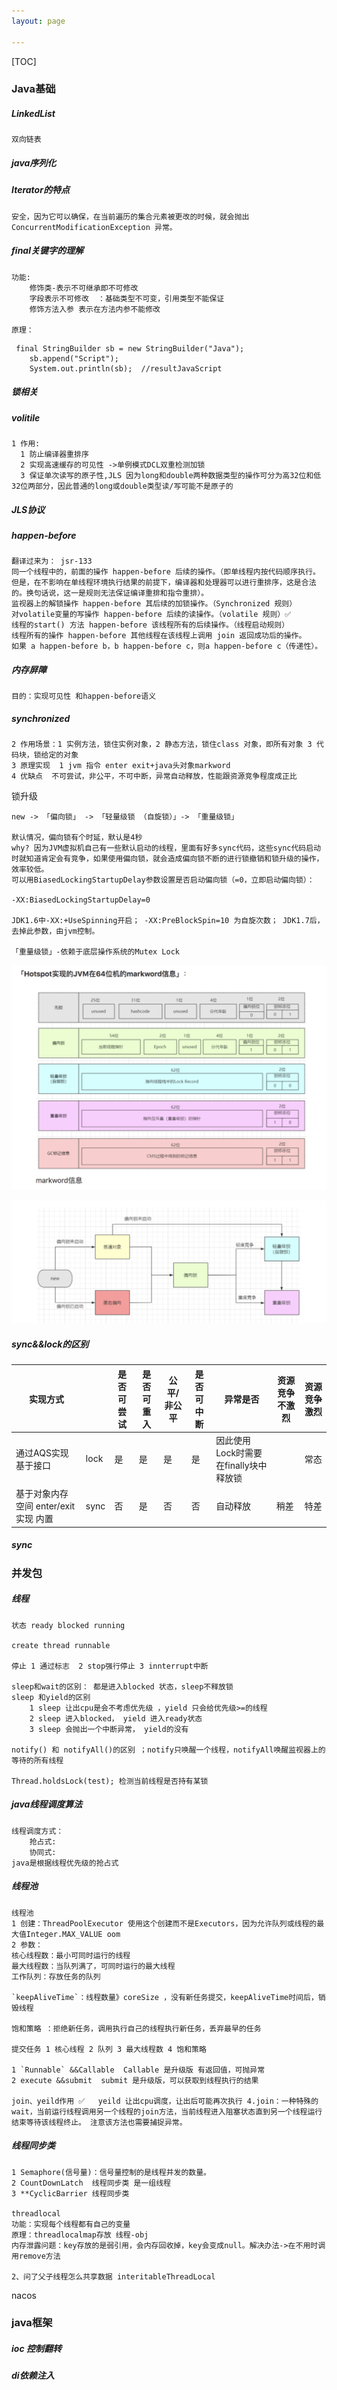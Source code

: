 ```yaml
---
layout: page

---
```


[TOC]

### Java基础

##### LinkedList

```
双向链表
```

##### java序列化

##### Iterator的特点

```
安全，因为它可以确保，在当前遍历的集合元素被更改的时候，就会抛出 ConcurrentModificationException 异常。
```



##### final关键字的理解

```
功能:
    修饰类-表示不可继承即不可修改  
    字段表示不可修改  ：基础类型不可变，引用类型不能保证
    修饰方法入参 表示在方法内参不能修改
    
原理：
```

```
 final StringBuilder sb = new StringBuilder("Java");
    sb.append("Script");
    System.out.println(sb);  //resultJavaScript
```

##### 锁相关

##### volitile

```
1 作用: 
  1 防止编译器重排序  
  2 实现高速缓存的可见性 ->单例模式DCL双重检测加锁
  3 保证单次读写的原子性,JLS 因为long和double两种数据类型的操作可分为高32位和低32位两部分，因此普通的long或double类型读/写可能不是原子的
```

##### JLS协议

##### happen-before

```
翻译过来为： jsr-133
同一个线程中的，前面的操作 happen-before 后续的操作。（即单线程内按代码顺序执行。但是，在不影响在单线程环境执行结果的前提下，编译器和处理器可以进行重排序，这是合法的。换句话说，这一是规则无法保证编译重排和指令重排）。
监视器上的解锁操作 happen-before 其后续的加锁操作。（Synchronized 规则）
对volatile变量的写操作 happen-before 后续的读操作。（volatile 规则）✅
线程的start() 方法 happen-before 该线程所有的后续操作。（线程启动规则）
线程所有的操作 happen-before 其他线程在该线程上调用 join 返回成功后的操作。
如果 a happen-before b，b happen-before c，则a happen-before c（传递性）。
```

##### 内存屏障

```
目的：实现可见性 和happen-before语义
```



##### synchronized

```
2 作用场景：1 实例方法，锁住实例对象，2 静态方法，锁住class 对象，即所有对象 3 代码块，锁给定的对象
3 原理实现  1 jvm 指令 enter exit+java头对象markword 
4 优缺点  不可尝试，非公平，不可中断，异常自动释放，性能跟资源竞争程度成正比
```

锁升级

```
new -> 「偏向锁」 -> 「轻量级锁 （自旋锁）」-> 「重量级锁」

默认情况，偏向锁有个时延，默认是4秒
why? 因为JVM虚拟机自己有一些默认启动的线程，里面有好多sync代码，这些sync代码启动时就知道肯定会有竞争，如果使用偏向锁，就会造成偏向锁不断的进行锁撤销和锁升级的操作，效率较低。
可以用BiasedLockingStartupDelay参数设置是否启动偏向锁（=0，立即启动偏向锁）：

-XX:BiasedLockingStartupDelay=0

JDK1.6中-XX:+UseSpinning开启； -XX:PreBlockSpin=10 为自旋次数； JDK1.7后，去掉此参数，由jvm控制。

「重量级锁」-依赖于底层操作系统的Mutex Lock
```

![image-20210512184506524](../images/image-20210512184506524.png)

![image-20210512184448099](../images/image-20210512184448099.png)



##### sync&&lock的区别

| 实现方式                              |      | 是否可尝试 | 是否可重入 | 公平/非公平 | 是否可中断 | 异常是否                              | 资源竞争不激烈 | 资源竞争激烈 |
| ------------------------------------- | ---- | ---------- | ---------- | ----------- | ---------- | ------------------------------------- | -------------- | ------------ |
| 通过AQS实现 基于接口                  | lock | 是         | 是         | 是          | 是         | 因此使用Lock时需要在finally块中释放锁 |                | 常态         |
| 基于对象内存空间  enter/exit实现 内置 | sync | 否         | 是         | 否          | 否         | 自动释放                              | 稍差           | 特差         |

##### sync

### 并发包

##### 线程

```
状态 ready blocked running

create thread runnable

停止 1 通过标志  2 stop强行停止 3 innterrupt中断

sleep和wait的区别： 都是进入blocked 状态，sleep不释放锁
sleep 和yield的区别
	1 sleep 让出cpu是会不考虑优先级 ，yield 只会给优先级>=的线程
	2 sleep 进入blocked， yield 进入ready状态
	3 sleep 会抛出一个中断异常， yield的没有
	
notify() 和 notifyAll()的区别 ；notify只唤醒一个线程，notifyAll唤醒监视器上的等待的所有线程

Thread.holdsLock(test); 检测当前线程是否持有某锁

```



##### java线程调度算法

```
线程调度方式：
	抢占式:
	协同式:
java是根据线程优先级的抢占式
```



##### 线程池

```
线程池
1 创建：ThreadPoolExecutor 使用这个创建而不是Executors，因为允许队列或线程的最大值Integer.MAX_VALUE oom
2 参数：
核心线程数：最小可同时运行的线程
最大线程数：当队列满了，可同时运行的最大线程
工作队列：存放任务的队列

`keepAliveTime`：线程数量》coreSize ，没有新任务提交，keepAliveTime时间后，销毁线程

饱和策略 ：拒绝新任务，调用执行自己的线程执行新任务，丢弃最早的任务

提交任务 1 核心线程 2 队列 3 最大线程数 4 饱和策略

1 `Runnable` &&Callable  Callable 是升级版 有返回值，可抛异常
2 execute &&submit  submit 是升级版，可以获取到线程执行的结果

join、yeild作用 ✅   yeild 让出cpu调度，让出后可能再次执行 4.join：一种特殊的wait，当前运行线程调用另一个线程的join方法，当前线程进入阻塞状态直到另一个线程运行结束等待该线程终止。 注意该方法也需要捕捉异常。
```

##### 线程同步类

```
1 Semaphore(信号量)：信号量控制的是线程并发的数量。
2 CountDownLatch  线程同步类 是一组线程
3 **CyclicBarrier 线程同步类

threadlocal
功能：实现每个线程都有自己的变量
原理：threadlocalmap存放 线程-obj
内存泄露问题：key存放的是弱引用，会内存回收掉，key会变成null。解决办法->在不用时调用remove方法

2、问了父子线程怎么共享数据 interitableThreadLocal
```



nacos

### java框架

##### ioc  控制翻转

##### di依赖注入

